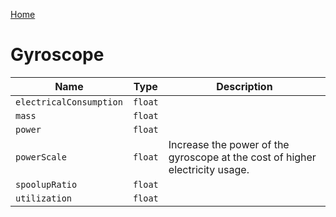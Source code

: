 [Home](https://wnp78.github.io/Sr2Xml/)

# Gyroscope


|Name|Type|Description|
|--|--|--|
|`electricalConsumption`|`float`||
|`mass`|`float`||
|`power`|`float`||
|`powerScale`|`float`|Increase the power of the gyroscope at the cost of higher electricity usage.|
|`spoolupRatio`|`float`||
|`utilization`|`float`||


